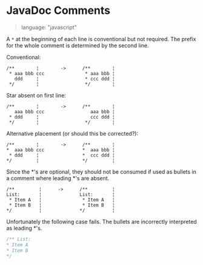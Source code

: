 # JavaDoc Comments #

> language: "javascript"

A `*` at the beginning of each line is conventional but not required. The prefix
for the whole comment is determined by the second line.

Conventional:

    /**        ¦        ->      /**        ¦
     * aaa bbb ccc               * aaa bbb ¦
       ddd     ¦                 * ccc ddd ¦
     */        ¦                 */        ¦

Star absent on first line:

    /**        ¦        ->      /**        ¦
       aaa bbb ccc                 aaa bbb ¦
     * ddd     ¦                   ccc ddd ¦
     */        ¦                 */        ¦

Alternative placement (or should this be corrected?):

    /**        ¦        ->      /**        ¦
    *  aaa bbb ccc              *  aaa bbb ¦
     * ddd     ¦                *  ccc ddd ¦
    */         ¦                */         ¦

Since the *'s are optional, they should not be consumed if used as bullets in a
comment where leading *'s are absent. 

    /**         ¦      ->      /**         ¦
    List:       ¦              List:       ¦
     * Item A   ¦               * Item A   ¦
     * Item B   ¦               * Item B   ¦
    */          ¦              */          ¦

Unfortunately the following case fails. The bullets are incorrectly interpreted
as leading *'s.

``` js
/** List:
* Item A
* Item B
*/
```